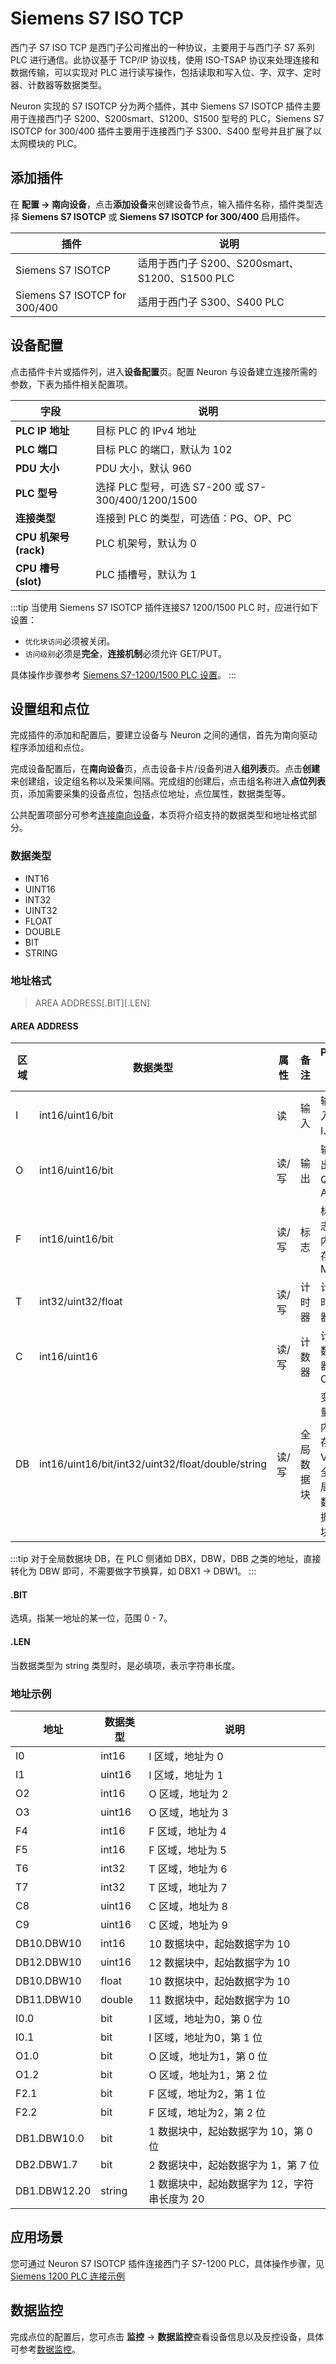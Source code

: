 # Siemens S7 ISO TCP

西门子 S7 ISO TCP 是西门子公司推出的一种协议，主要用于与西门子 S7 系列 PLC 进行通信。此协议基于 TCP/IP 协议栈，使用 ISO-TSAP 协议来处理连接和数据传输，可以实现对 PLC 进行读写操作，包括读取和写入位、字、双字、定时器、计数器等数据类型。

Neuron 实现的 S7 ISOTCP 分为两个插件，其中 Siemens S7 ISOTCP 插件主要用于连接西门子 S200、S200smart、S1200、S1500 型号的 PLC，Siemens S7 ISOTCP for 300/400 插件主要用于连接西门子 S300、S400 型号并且扩展了以太网模块的 PLC。

## 添加插件

在 **配置 -> 南向设备**，点击**添加设备**来创建设备节点，输入插件名称，插件类型选择 **Siemens S7 ISOTCP** 或 **Siemens S7 ISOTCP for 300/400** 启用插件。

| 插件 | 说明 |
| --- | --- | 
| Siemens S7 ISOTCP | 适用于西门子 S200、S200smart、S1200、S1500 PLC |
| Siemens S7 ISOTCP for 300/400| 适用于西门子 S300、S400 PLC|

## 设备配置

点击插件卡片或插件列，进入**设备配置**页。配置 Neuron 与设备建立连接所需的参数，下表为插件相关配置项。

| 字段      | 说明                     |
| -------- | ------------------------ |
| **PLC IP 地址** | 目标 PLC 的 IPv4 地址            |
| **PLC 端口** | 目标 PLC 的端口，默认为 102 |
| **PDU 大小** | PDU 大小，默认 960 |
| **PLC 型号** | 选择 PLC 型号，可选 S7-200 或 S7-300/400/1200/1500 |
| **连接类型** | 连接到 PLC 的类型，可选值：PG、OP、PC |
| **CPU 机架号 (rack)** | PLC 机架号，默认为 0       |
| **CPU 槽号 (slot)** | PLC 插槽号，默认为 1       |

:::tip
当使用 Siemens S7 ISOTCP 插件连接S7 1200/1500 PLC 时，应进行如下设置：

* `优化块访问`必须被关闭。
* `访问级别`必须是**完全**，**连接机制**必须允许 GET/PUT。

具体操作步骤参考 [Siemens S7-1200/1500 PLC 设置](./plc/siemens-s7-1200-1500.md)。 
:::

## 设置组和点位

完成插件的添加和配置后，要建立设备与 Neuron 之间的通信，首先为南向驱动程序添加组和点位。

完成设备配置后，在**南向设备**页，点击设备卡片/设备列进入**组列表**页。点击**创建**来创建组，设定组名称以及采集间隔。完成组的创建后，点击组名称进入**点位列表**页，添加需要采集的设备点位，包括点位地址，点位属性，数据类型等。

公共配置项部分可参考[连接南向设备](../south-devices.md)，本页将介绍支持的数据类型和地址格式部分。

### 数据类型

* INT16
* UINT16
* INT32
* UINT32
* FLOAT
* DOUBLE
* BIT
* STRING

### 地址格式

> AREA ADDRESS\[.BIT][.LEN]</span>

#### AREA ADDRESS

| 区域  | 数据类型                                           | 属性   | 备注         | PLC 区域 |
| ---- | ------------------------------------------------- | ----- | ------------ | ---- |
| I    | int16/uint16/bit                                  | 读    | 输入          | 输入 I、E |
| O    | int16/uint16/bit                                  | 读/写 | 输出          | 输出 Q、A |
| F    | int16/uint16/bit                                  | 读/写 | 标志          | 标志内存 M |
| T    | int32/uint32/float                                | 读/写 | 计时器        | 计时器 T |
| C    | int16/uint16                                      | 读/写 | 计数器        | 计数器 C |
| DB   | int16/uint16/bit/int32/uint32/float/double/string | 读/写 | 全局数据块     | 变量内存 V，全局数据块1 |

:::tip
对于全局数据块 DB，在 PLC 侧诸如 DBX，DBW，DBB 之类的地址，直接转化为 DBW 即可，不需要做字节换算，如 DBX1 -> DBW1。
:::

#### .BIT

选填，指某一地址的某一位，范围 0 - 7。

#### .LEN

当数据类型为 string 类型时，是必填项，表示字符串长度。

### 地址示例

| 地址        | 数据类型 | 说明      |
| ---------- | ------- | -------- |
| I0         | int16   | I 区域，地址为 0 |
| I1         | uint16  | I 区域，地址为 1 |
| O2         | int16   | O 区域，地址为 2 |
| O3         | uint16  | O 区域，地址为 3 |
| F4         | int16   | F 区域，地址为 4 |
| F5         | int16   | F 区域，地址为 5 |
| T6         | int32   | T 区域，地址为 6 |
| T7         | int32   | T 区域，地址为 7 |
| C8         | uint16  | C 区域，地址为 8 |
| C9         | uint16  | C 区域，地址为 9 |
| DB10.DBW10 | int16   | 10 数据块中，起始数据字为 10 |
| DB12.DBW10 | uint16  | 12 数据块中，起始数据字为 10 |
| DB10.DBW10 | float   | 10 数据块中，起始数据字为 10 |
| DB11.DBW10 | double  | 11 数据块中，起始数据字为 10 |
| I0.0        | bit     | I 区域，地址为0，第 0 位  |
| I0.1        | bit     | I 区域，地址为0，第 1 位  |
| O1.0        | bit     | O 区域，地址为1，第 0 位  |
| O1.2        | bit     | O 区域，地址为1，第 2 位  |
| F2.1        | bit     | F 区域，地址为2，第 1 位  |
| F2.2        | bit     | F 区域，地址为2，第 2 位  |
| DB1.DBW10.0 | bit     | 1 数据块中，起始数据字为 10，第 0 位  |
| DB2.DBW1.7 | bit     | 2 数据块中，起始数据字为 1，第 7 位  |
| DB1.DBW12.20 | string  | 1 数据块中，起始数据字为 12，字符串长度为 20 |

## 应用场景

您可通过 Neuron S7 ISOTCP 插件连接西门子 S7-1200 PLC，具体操作步骤，见 [Siemens 1200 PLC 连接示例](./example/s71200/s71200.md)

## 数据监控

完成点位的配置后，您可点击 **监控** -> **数据监控**查看设备信息以及反控设备，具体可参考[数据监控](../../../usage/monitoring.md)。
